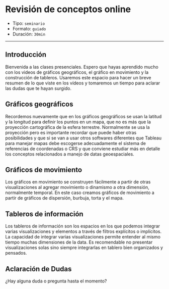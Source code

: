 # Revisión de conceptos online

* Tipo: `seminario`
* Formato: `guiado`
* Duración: `30min`

***

## Introducción

Bienvenida a las clases presenciales. Espero que hayas aprendido mucho con los
videos de gráficos geográficos, el gráfico en movimiento y la construcción de
tableros. Usaremos este espacio para hacer un breve resumen de lo que viste en
los vídeos y tomaremos un tiempo para aclarar las dudas que te hayan surgido.

## Gráficos geográficos

Recordemos nuevamente que en los gráficos geográficos se usan la latitud y la
longitud para definir los puntos en un mapa, que no es más que la proyección
cartográfica de la esfera terrestre. Normalmente se usa la proyección pero es
importante recordar que puede haber otras posibilidades y que si se van a usar
otros softwares diferentes que Tableau para manejar mapas debe escogerse
adecuadamente el sistema de referencias de coordenadas o CRS y que conviene
estudiar más en detalle los conceptos relacionados a manejo de datas
geoespaciales.

## Gráficos de movimiento

Los gráficos en movimiento se construyen fácilmente a partir de otras
visualizaciones al agregar movimiento o dinamismo a otra dimensión, normalmente
temporal. En este caso creamos gráficos de movimiento a partir de gráficos de
dispersión, burbuja, torta y el mapa.

## Tableros de información

Los tableros de información son los espacios en los que podemos integrar varias
visualizaciones y elementos a través de filtros explícitos o implícitos. La
capacidad de integrar varias visualizaciones permite entender al mismo tiempo
muchas dimensiones de la data. Es recomendable no presentar visualizaciones
solas sino siempre integrarlas en tablero bien organizados y pensados.

## Aclaración de Dudas

¿Hay alguna duda o pregunta hasta el momento?
